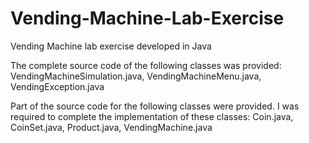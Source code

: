 # Vending-Machine-Lab-Exercise
Vending Machine lab exercise developed in Java

The complete source code of the following classes was provided:
VendingMachineSimulation.java, 
VendingMachineMenu.java, 
VendingException.java

Part of the source code for the following classes were provided. I was required to
complete the implementation of these classes:
Coin.java, 
CoinSet.java, 
Product.java, 
VendingMachine.java
